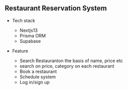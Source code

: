 ## Restaurant Reservation System

- Tech stack

  - Nextjs13
  - Prisma ORM
  - Supabase

- Feature

  - Search Restauranton the basis of name, price etc
  - search on price, category on each restaurant
  - Book a restaurant
  - Schedule system
  - Log in/sign up

